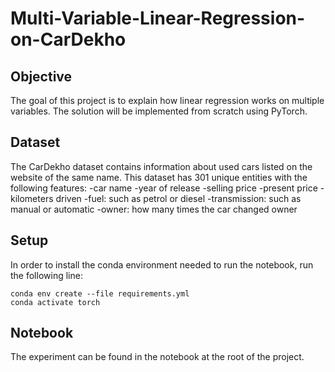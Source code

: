 # Multi-Variable-Linear-Regression-on-CarDekho

## Objective
The goal of this project is to explain how linear regression works on multiple variables.
The solution will be implemented from scratch using PyTorch.

## Dataset
The CarDekho dataset contains information about used cars listed on the website of the same name.
This dataset has 301 unique entities with the following features:
-car name
-year of release
-selling price
-present price
-kilometers driven
-fuel: such as petrol or diesel
-transmission: such as manual or automatic
-owner: how many times the car changed owner

## Setup
In order to install the conda environment needed to run the notebook, run the following line:
```console
conda env create --file requirements.yml
conda activate torch
```

## Notebook
The experiment can be found in the notebook at the root of the project.
